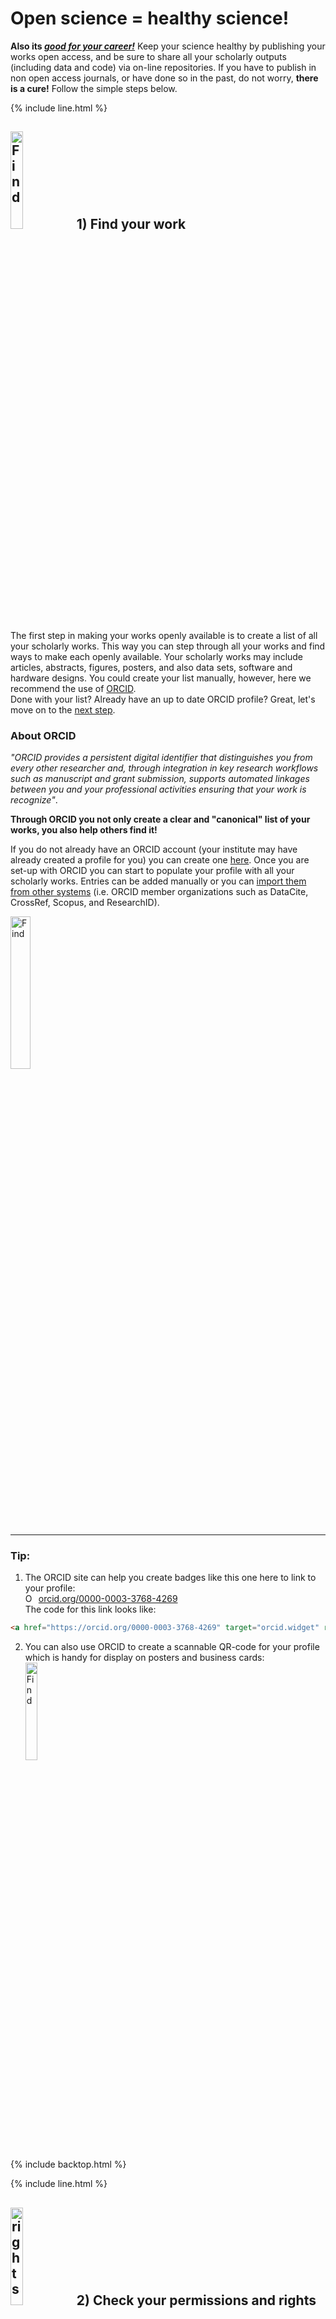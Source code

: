 # Open science = healthy science!    
**Also its [_good for your career!_](http://whyopenresearch.org/)** Keep your science healthy by publishing your works open access, and be sure to share all your scholarly outputs (including data and code) via on-line repositories. If you have to publish in non open access journals, or have done so in the past, do not worry, **there is a cure!** Follow the simple steps below.

{% include line.html %}

##  <img src="{{ site.baseurl }}/img/icons/find.png" width="20%" alt="Find">  <a name="find"></a> 1) Find your work
The first step in making your works openly available is to create a list of all your scholarly works. This way you can step through all your works and find ways to make each openly available. Your scholarly works may include articles, abstracts, figures, posters, and also data sets, software and hardware designs. You could create your list manually, however, here we recommend the use of [ORCID](https://orcid.org/).    
Done with your list? Already have an up to date ORCID profile? Great, let's move on to the [next step](#rights).

### About ORCID
*"ORCID provides a persistent digital identifier that distinguishes you from every other researcher and, through integration in key research workflows such as manuscript and grant submission, supports automated linkages between you and your professional activities ensuring that your work is recognize"*.   

**Through ORCID you not only create a clear and "canonical" list of your works, you also help others find it!**      

If you do not already have an ORCID account (your institute may have already created a profile for you) you can create one [here](https://orcid.org/register). Once you are set-up with ORCID you can start to populate your profile with all your scholarly works. Entries can be added manually or you can [import them from other systems](https://support.orcid.org/knowledgebase/articles/188278-import-works-website-user) (i.e. ORCID member organizations such as DataCite, CrossRef, Scopus, and ResearchID).  

<a href="https://orcid.org/"> <img src="{{ site.baseurl }}/img/ORCID_logo.jpg" width="25%" alt="Find"> </a>

---   

### Tip:
1. The ORCID site can help you create badges like this one here to link to your profile:   
<a href="https://orcid.org/0000-0003-3768-4269" target="orcid.widget" rel="noopener noreferrer" style="vertical-align:top;"><img src="https://orcid.org/sites/default/files/images/orcid_16x16.png" style="width:1em;margin-right:.5em;" alt="ORCID iD icon">orcid.org/0000-0003-3768-4269</a>   
The code for this link looks like:
```html
<a href="https://orcid.org/0000-0003-3768-4269" target="orcid.widget" rel="noopener noreferrer" style="vertical-align:top;"><img src="https://orcid.org/sites/default/files/images/orcid_16x16.png" style="width:1em;margin-right:.5em;" alt="ORCID iD icon">orcid.org/0000-0003-3768-4269</a>
```   
2. You can also use ORCID to create a scannable QR-code for your profile which is handy for display on posters and business cards:   
<a href="https://orcid.org/0000-0003-3768-4269"> <img src="{{ site.baseurl }}/img/my_orcid_qrcode.png" width="20%" alt="Find"> </a>

{% include backtop.html %}

{% include line.html %}

## <img src="{{ site.baseurl }}/img/icons/rights.png" width="20%" alt="rights"> <a name="rights"></a> 2) Check your permissions and rights
[*DISCLAIMER*](#disclaimer)   

Before attempting to make your work open access you may wish to:
1. Consult with superiors, co-workers/co-authors to see what their opinion is on sharing the scholarly works openly.
2. Check your rights and permissions. Some publishers or journals do not permit the open sharing of works. Therefore you need to check your rights before proceeding to share your work.

You can do the above for each of the item in your list of works. You can also check if your institute (or the institute of one of your co-workers) has an overarching [Open Access License](#oalicense) which enables you to share works.    

Checked your rights? Ready for the [next step](#upload)?  

### How to check your rights?
If you are at a university your librarian may be able to advise and inform you about your rights for a given publisher/publication. You can also check yourself since most publishers list their policies on their website.   

### Quickly check your rights for published articles
Depending on the journal you may or may not be able to share the [pre-print](https://en.wikipedia.org/wiki/Preprint), [post-print](https://en.wikipedia.org/wiki/Postprint), or published article form of your article. The site [Sherpa Romeo](http://sherpa.ac.uk/romeo/index.php) may also be a helpful resource since you can search individual journals and quickly get insight into sharing rights.    
<a href="http://sherpa.ac.uk/romeo/index.php"> <img src="{{ site.baseurl }}/img/sherpa_logo.png" width="30%" alt="Sherpa Romeo"> </a>

For instance searching for _"Journal of Biomechanics"_ provides us with:   
<img src="{{ site.baseurl }}/img/jbiomechRights.png" width="100%" alt="Rights">    

While searching for _"Journal of Biomechanical Engineering"_ provides us with:   
<img src="{{ site.baseurl }}/img/jBiomechEngRights.png" width="100%" alt="Rights">      

Therefore, using this system you can quickly get an idea of the rights for a particular journal. However, this may not be the complete story as the institute you work for might have its own policies or licenses in place to help enable open access sharing. Consult your legal department or a librarian for more information.

### Institute wide open-access policies affecting your rights  <a name="oalicense"></a>
Some institutes have an over arching open-access license. In some cases these automatically apply, while in other cases individual researchers may opt-in. An example of such an institute wide policy is [MIT's opt-in OA license](https://libraries.mit.edu/scholarly/mit-open-access/opt-in-oa-license/). If you (or one of your co-authors!) is covered under such a license you may be able to share your works irrespective of the sharing policies of the individual journals. Consult your librarian for more information and to check if your institution has such an open access license policy in place.

{% include backtop.html %}  

{% include line.html %}

## <img src="{{ site.baseurl }}/img/icons/upload.png" width="20%" alt="upload"> <a name="upload"></a> 3) Upload your work  
1. Gather your works
2. Find suitable repositories
3. Upload your works   

Identified suitable repositories? Uploaded all your works? Let's move to the [next step](#award).

## What repository to choose?
There are many different types of repositories for your content. Your repository of choice may depend on the type of content (e.g. articles, data, or code) and on the particular discipline. If you are at a university your librarian may be able to advise your. Here is a list of repositories (and pre-print servers) per discipline: [Disciplinary repositories](http://oad.simmons.edu/oadwiki/Disciplinary_repositories).   

Repositories like [Zenodo](https://zenodo.org/) can house any type of content, offer long term and stable storage, and provide a DOI, allowing one to cite your works.

<a href="https://zenodo.org/"> <img src="{{ site.baseurl }}/img/zenodo.png" width="25%" alt="Zenodo"> </a>

---  

### Tip:
1. Click [here](https://guides.github.com/activities/citable-code/) to learn how to automatically push GitHub content to Zenodo to make it citable.    
2. If you have made unpublished works available through online repositories you can likely automatically list them on ORCID. For instance repositories like [Zenodo](https://zenodo.org/) provide a DataCite type DOI for your shared content, since DataCite is an ORCID member organization you can incorporate content with DataCite DOI's easily (more on that [here](https://support.orcid.org/knowledgebase/articles/188278-import-works-website-user)).

{% include backtop.html %}  

{% include line.html %}

## <img src="{{ site.baseurl }}/img/icons/award.png" width="20%" alt="award"> <a name="award"></a> 4) Get recognition, be discovered.  
Now that you've shared all your content it would be good to announce your efforts to the rest of the world. Post links to the openly available works on social media and on your personal and institutional websites where possible. However, it is also possible to create a list, similar to the list of your ORCID profile, providing links to all your shared works. One system that allows for this is [ImpactStory](http://impactstory.org/) (click on impactStory profiles on that page).

### ImpactStory
ImpactStory (see also the [wikipedia page](https://en.wikipedia.org/wiki/ImpactStory)) _"ImpactStory is an open source, web-based tool that provides altmetrics to help researchers measure and share the impacts of all their research outputs—from traditional ones such as journal articles, to alternative research outputs such as blog posts, datasets, and software. It aims to change the focus of the scholarly reward system to value and encourage web-native scholarship."_.     

In short ImpactStory allows you to:
1. Link to ORCID and import the list of all your works
2. Add the open access link for others to obtain access to each item in the list
3. Keep track of altmetrics (e.g. social media shares) associated with your works

---   

1. As you add open access links to all your works ImpactStory lists the percentage of your works that are now open access and provides a badge to accompany your open access efforts. Once you have made 100% of your work open access you join the ranks of open access heroes:    
<a href="http://impactstory.org/"> <img src="{{ site.baseurl }}/img/impactStoryScreenShot.png" width="30%" alt="ImpactStory"> </a>
2. Similar to your ORCID profile link, you can also use create a single link to all your open access content (which you could for instance incorporate on your website or in your e-mail signature), e.g.:   
<a href="https://profiles.impactstory.org/u/0000-0003-3768-4269/publications" ><img src="https://upload.wikimedia.org/wikipedia/commons/4/4a/Impactstory-logo-2014.png" style="width:2em;margin-right:.5em;" alt="ImpactStory">impactstory.org/u/0000-0003-3768-4269</a>   
The code for this link looks like:   
```html
<a href="https://profiles.impactstory.org/u/0000-0003-3768-4269/publications" ><img src="https://upload.wikimedia.org/wikipedia/commons/4/4a/Impactstory-logo-2014.png" style="width:1em;margin-right:.5em;" alt="ImpactStory">http://impactstory.org/u/0000-0003-3768-4269</a>   
```   
You can also embed the list in your own website. For instance you can incorporate the following HTML code:     
```html
    <iframe   src="https://profiles.impactstory.org/u/0000-0003-3768-4269/publications" width="100%" height="1000" frameborder="0" style="border:0" allowfullscreen>
    </iframe>
```

{% include backtop.html %}  

{% include line.html %}

##  DISCLAIMER <a name="disclaimer"></a>
The content presented here is NOT legal advice. Consult your superior or a legal adviser when in doubt about the legality of sharing your work. If at a university, your librarian may also be able to provide advice.
